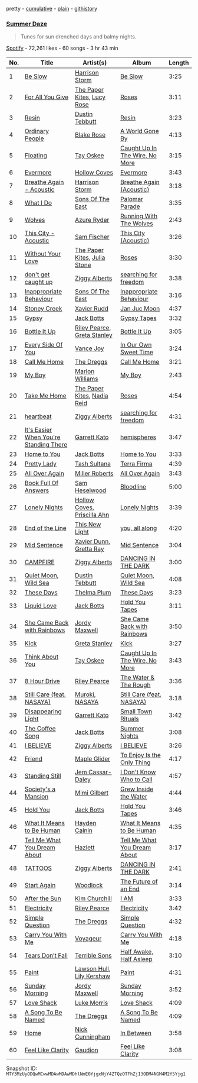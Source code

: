 pretty - [cumulative](/playlists/cumulative/37i9dQZF1DXcI8jhSl9B0G.md) - [plain](/playlists/plain/37i9dQZF1DXcI8jhSl9B0G) - [githistory](https://github.githistory.xyz/mackorone/spotify-playlist-archive/blob/main/playlists/plain/37i9dQZF1DXcI8jhSl9B0G)

### [Summer Daze](https://open.spotify.com/playlist/37i9dQZF1DXcI8jhSl9B0G)

> Tunes for sun drenched days and balmy nights.

[Spotify](https://open.spotify.com/user/spotify) - 72,261 likes - 60 songs - 3 hr 43 min

| No. | Title | Artist(s) | Album | Length |
|---|---|---|---|---|
| 1 | [Be Slow](https://open.spotify.com/track/3j2SaDGyzZhiifh5g5tmNw) | [Harrison Storm](https://open.spotify.com/artist/5Ld19xtpAR80G2boTcHaVx) | [Be Slow](https://open.spotify.com/album/2dUqjfW3uN8obZ6i1XnHCZ) | 3:25 |
| 2 | [For All You Give](https://open.spotify.com/track/6LLb6rVMgQnGNZwwHSxTzn) | [The Paper Kites](https://open.spotify.com/artist/79hrYiudVcFyyxyJW0ipTy), [Lucy Rose](https://open.spotify.com/artist/2uvY5pgdD9t1CZ5zMNw1rl) | [Roses](https://open.spotify.com/album/6w6TexLleVpQxVzOKOBaOD) | 3:11 |
| 3 | [Resin](https://open.spotify.com/track/6AmrRS8slCMxGUZePjV6dH) | [Dustin Tebbutt](https://open.spotify.com/artist/0z9hynUsIjf0ddI4uHqPWX) | [Resin](https://open.spotify.com/album/3zurNYr1HaGcnoI20tvYSX) | 3:23 |
| 4 | [Ordinary People](https://open.spotify.com/track/3y8PDnOgyPXasEnEoYKXwb) | [Blake Rose](https://open.spotify.com/artist/7wLyGTO9vUS7ndlq4BvBGe) | [A World Gone By](https://open.spotify.com/album/1v6uXxqTdAlPttUpBFesB8) | 4:13 |
| 5 | [Floating](https://open.spotify.com/track/0pqnNiTcSnMh09MD7nFt76) | [Tay Oskee](https://open.spotify.com/artist/6oqDqZlET7T3JO9YWD2pVW) | [Caught Up In The Wire, No More](https://open.spotify.com/album/1sRRuViPoHHsjjKLq9yWwC) | 3:15 |
| 6 | [Evermore](https://open.spotify.com/track/7LdUTzOChvJJbJPZNhJj5X) | [Hollow Coves](https://open.spotify.com/artist/7IAFAOtc9kTYNTizhLSWM6) | [Evermore](https://open.spotify.com/album/2Dr7n8XvcU65WuYaFZ9mmy) | 3:43 |
| 7 | [Breathe Again \- Acoustic](https://open.spotify.com/track/2Y29DHOl92FAqXy6Oe6f5h) | [Harrison Storm](https://open.spotify.com/artist/5Ld19xtpAR80G2boTcHaVx) | [Breathe Again \(Acoustic\)](https://open.spotify.com/album/2l6DPIMm6wtP1230819k1D) | 3:18 |
| 8 | [What I Do](https://open.spotify.com/track/27V9QAXyt9u9itQpS7A7lO) | [Sons Of The East](https://open.spotify.com/artist/6cSxzHrQgGc4I4Ck5Gewej) | [Palomar Parade](https://open.spotify.com/album/10BcjSFPmPwUtHyqHfKkQh) | 3:35 |
| 9 | [Wolves](https://open.spotify.com/track/59hfgU3tsQ0zKpSX7toiwn) | [Azure Ryder](https://open.spotify.com/artist/5RTpt7F1M8N8w1JlnDBeH8) | [Running With The Wolves](https://open.spotify.com/album/1bIiBK6CIaCkkzNREai3je) | 2:43 |
| 10 | [This City \- Acoustic](https://open.spotify.com/track/6ia9TgcqUz4IaGRoKXW0oF) | [Sam Fischer](https://open.spotify.com/artist/6L1XC7NrmgWRlwAeLJvVtA) | [This City \(Acoustic\)](https://open.spotify.com/album/7I1apkSOmeAPBcbShwxlUx) | 3:26 |
| 11 | [Without Your Love](https://open.spotify.com/track/5g8xjUhQ3OwOwIziC6hBtn) | [The Paper Kites](https://open.spotify.com/artist/79hrYiudVcFyyxyJW0ipTy), [Julia Stone](https://open.spotify.com/artist/4gZRt9wlRx1IsxT9glJdrc) | [Roses](https://open.spotify.com/album/6w6TexLleVpQxVzOKOBaOD) | 3:30 |
| 12 | [don't get caught up](https://open.spotify.com/track/39HhlulOd8AAQ1VGdVD1In) | [Ziggy Alberts](https://open.spotify.com/artist/6tuPdaFPIytg3l2f51L7Hw) | [searching for freedom](https://open.spotify.com/album/01Dk72C4YTgkEHQRzk0rHX) | 3:38 |
| 13 | [Inappropriate Behaviour](https://open.spotify.com/track/1dvthmMza4Qi6F4pQQBqbS) | [Sons Of The East](https://open.spotify.com/artist/6cSxzHrQgGc4I4Ck5Gewej) | [Inappropriate Behaviour](https://open.spotify.com/album/7BQwIrJWEtIkiYPEGV1XQY) | 3:16 |
| 14 | [Stoney Creek](https://open.spotify.com/track/0ik7YpGVcjTkXBrUv4SaqR) | [Xavier Rudd](https://open.spotify.com/artist/5lbM4g6bhxjNX7R5QHP2nD) | [Jan Juc Moon](https://open.spotify.com/album/0zXonPXtpDEb32sy6PkTsw) | 4:37 |
| 15 | [Gypsy](https://open.spotify.com/track/1lMMXT729a5UIpJU34TbJF) | [Jack Botts](https://open.spotify.com/artist/4VeyhwBUfsaWMkQ2Ld8QNl) | [Gypsy Tapes](https://open.spotify.com/album/3mugXSuzN8XCrurF7jIq41) | 3:32 |
| 16 | [Bottle It Up](https://open.spotify.com/track/6Kevag30eZxaL3MBo6dIdL) | [Riley Pearce](https://open.spotify.com/artist/0A3HlWZGV8WrCcqxKM2neg), [Greta Stanley](https://open.spotify.com/artist/3lkwqHO5vO9jUlmJd0N5aC) | [Bottle It Up](https://open.spotify.com/album/6KyRKYNzETURqiupPRygbg) | 3:05 |
| 17 | [Every Side Of You](https://open.spotify.com/track/1tLQcfwXi8Hbu4hamp7tQ5) | [Vance Joy](https://open.spotify.com/artist/10exVja0key0uqUkk6LJRT) | [In Our Own Sweet Time](https://open.spotify.com/album/2290QOqExnVHp302b4zYaF) | 3:24 |
| 18 | [Call Me Home](https://open.spotify.com/track/3muMlQEQ4NyqABXTMMR6h0) | [The Dreggs](https://open.spotify.com/artist/4wL43zal5A0AOJwhlYsJZ1) | [Call Me Home](https://open.spotify.com/album/2TKje4b92lHi8G5lIZogbN) | 3:21 |
| 19 | [My Boy](https://open.spotify.com/track/5ndSLoHMt298BYsru2seYK) | [Marlon Williams](https://open.spotify.com/artist/5ENM4Vw9brkpcN51HtC8ga) | [My Boy](https://open.spotify.com/album/6BkPM6yssffxIhcKimWI3B) | 2:43 |
| 20 | [Take Me Home](https://open.spotify.com/track/28SkzelgDhmDCjl61yFF3I) | [The Paper Kites](https://open.spotify.com/artist/79hrYiudVcFyyxyJW0ipTy), [Nadia Reid](https://open.spotify.com/artist/6ZoRg8NnEtVmtUhgCTSCrn) | [Roses](https://open.spotify.com/album/6w6TexLleVpQxVzOKOBaOD) | 4:54 |
| 21 | [heartbeat](https://open.spotify.com/track/78MI46vAPFoPkLBJSgYADP) | [Ziggy Alberts](https://open.spotify.com/artist/6tuPdaFPIytg3l2f51L7Hw) | [searching for freedom](https://open.spotify.com/album/01Dk72C4YTgkEHQRzk0rHX) | 4:31 |
| 22 | [It's Easier When You're Standing There](https://open.spotify.com/track/55gRA2nwyEaHOXqK8wwfvV) | [Garrett Kato](https://open.spotify.com/artist/4S3VOqqGguEZu3vbJMig4t) | [hemispheres](https://open.spotify.com/album/7xRQ2OolSyln0FHE6sPAJC) | 3:47 |
| 23 | [Home to You](https://open.spotify.com/track/74Wc7GSHUsVZaFHUOj6TyC) | [Jack Botts](https://open.spotify.com/artist/4VeyhwBUfsaWMkQ2Ld8QNl) | [Home to You](https://open.spotify.com/album/7qosYUi4BThLLznyzZQTwD) | 3:33 |
| 24 | [Pretty Lady](https://open.spotify.com/track/77R5bq7AvzIevi8wicB3Oz) | [Tash Sultana](https://open.spotify.com/artist/6zVFRTB0Y1whWyH7ZNmywf) | [Terra Firma](https://open.spotify.com/album/6CubvryZSNI5UsrftXJqhK) | 4:39 |
| 25 | [All Over Again](https://open.spotify.com/track/5aYdsxNAUf33Fznh9mojlM) | [Miller Roberts](https://open.spotify.com/artist/1J88SHfougnAYWOnonDtvL) | [All Over Again](https://open.spotify.com/album/0RS6LPfvTITYwmxflu8DYz) | 3:43 |
| 26 | [Book Full Of Answers](https://open.spotify.com/track/0OhhOKtQ7wb3YmcWlIEi1h) | [Sam Heselwood](https://open.spotify.com/artist/3NWsg1qe0HyufJEhf1KoI6) | [Bloodline](https://open.spotify.com/album/06QkdzdXGYuSxLYl9jhGMd) | 5:00 |
| 27 | [Lonely Nights](https://open.spotify.com/track/1NDRPRFMVnmjqfyfokw2Kq) | [Hollow Coves](https://open.spotify.com/artist/7IAFAOtc9kTYNTizhLSWM6), [Priscilla Ahn](https://open.spotify.com/artist/5oU0tZlItLctcLOQPS3mCy) | [Lonely Nights](https://open.spotify.com/album/0vJAXq86NlUT3gAKfuohvm) | 3:39 |
| 28 | [End of the Line](https://open.spotify.com/track/4FQVyRqhQrI6QtwSpwE9bX) | [This New Light](https://open.spotify.com/artist/6A6Iy2NAlSomrHjx13YumR) | [you, all along](https://open.spotify.com/album/2JbSkrtowXyfnR89YMx3Wh) | 4:20 |
| 29 | [Mid Sentence](https://open.spotify.com/track/5z78SPUoa0zZcb1uWbwPMH) | [Xavier Dunn](https://open.spotify.com/artist/1JmAXAbenjeUV9rTxyI9ZZ), [Gretta Ray](https://open.spotify.com/artist/4xdEmbimxXyo9wXy9lq3ek) | [Mid Sentence](https://open.spotify.com/album/5xgVWVKEDffykXq1tfSBeX) | 3:04 |
| 30 | [CAMPFIRE](https://open.spotify.com/track/3Lxf1Nie6pr5Kbb4CQ0Xfv) | [Ziggy Alberts](https://open.spotify.com/artist/6tuPdaFPIytg3l2f51L7Hw) | [DANCING IN THE DARK](https://open.spotify.com/album/3xUg2rKVbUx4UioZ91GOOG) | 3:00 |
| 31 | [Quiet Moon, Wild Sea](https://open.spotify.com/track/4fOMpHPfJB3v65iVNSBkxy) | [Dustin Tebbutt](https://open.spotify.com/artist/0z9hynUsIjf0ddI4uHqPWX) | [Quiet Moon, Wild Sea](https://open.spotify.com/album/0TRwHdBtNJyI7d2Pfboc2b) | 4:08 |
| 32 | [These Days](https://open.spotify.com/track/4AJFUuMaJFsRlz1C4GzAWk) | [Thelma Plum](https://open.spotify.com/artist/0C6qzW0Am8OVyHSoT57fnC) | [These Days](https://open.spotify.com/album/1WzqNwKJqMtMZA8rnWY1XS) | 3:23 |
| 33 | [Liquid Love](https://open.spotify.com/track/20f37PJbRwppnrX861JwDF) | [Jack Botts](https://open.spotify.com/artist/4VeyhwBUfsaWMkQ2Ld8QNl) | [Hold You Tapes](https://open.spotify.com/album/2l2ksIRybv0BveIAdmFaJQ) | 3:11 |
| 34 | [She Came Back with Rainbows](https://open.spotify.com/track/50ky5cRasDDFdra1ZouJ09) | [Jordy Maxwell](https://open.spotify.com/artist/32adQJGzuFZNh9fBQXhisb) | [She Came Back with Rainbows](https://open.spotify.com/album/44bjrm9iSwHwsORmWkfyiO) | 3:50 |
| 35 | [Kick](https://open.spotify.com/track/7eVIOpeiasbMMUY4xw43YZ) | [Greta Stanley](https://open.spotify.com/artist/3lkwqHO5vO9jUlmJd0N5aC) | [Kick](https://open.spotify.com/album/1erxAMlRaukA3PV0tEapma) | 3:27 |
| 36 | [Think About You](https://open.spotify.com/track/767atfZ4xBNA5SiPUGzgxJ) | [Tay Oskee](https://open.spotify.com/artist/6oqDqZlET7T3JO9YWD2pVW) | [Caught Up In The Wire, No More](https://open.spotify.com/album/1sRRuViPoHHsjjKLq9yWwC) | 3:43 |
| 37 | [8 Hour Drive](https://open.spotify.com/track/4HB7zl4UghBqyX84KkY0Gs) | [Riley Pearce](https://open.spotify.com/artist/0A3HlWZGV8WrCcqxKM2neg) | [The Water & The Rough](https://open.spotify.com/album/1gw5CZBYqPIwYAe3BUfSKL) | 3:36 |
| 38 | [Still Care \(feat\. NASAYA\)](https://open.spotify.com/track/4m5Kgsr6ZL9RtPTiRptOof) | [Muroki](https://open.spotify.com/artist/3Nvjwz6gDry7Uume9kjCBT), [NASAYA](https://open.spotify.com/artist/5932gYdqLCu1ftKVXf1PO4) | [Still Care \(feat\. NASAYA\)](https://open.spotify.com/album/6M2fIu2ezYUwMBLCI4C2vM) | 3:18 |
| 39 | [Disappearing Light](https://open.spotify.com/track/2Gxsh6YOXHo6VMgllzoxYr) | [Garrett Kato](https://open.spotify.com/artist/4S3VOqqGguEZu3vbJMig4t) | [Small Town Rituals](https://open.spotify.com/album/7x5t8sO3oN9lkDDbOPLWGh) | 3:42 |
| 40 | [The Coffee Song](https://open.spotify.com/track/6AKSwoiMFR8fl3GLPRpa7Q) | [Jack Botts](https://open.spotify.com/artist/4VeyhwBUfsaWMkQ2Ld8QNl) | [Summer Nights](https://open.spotify.com/album/5C7zVZ1N1WDqSh6iyLRC7j) | 3:08 |
| 41 | [I BELIEVE](https://open.spotify.com/track/2Xqrj5tSNMmAlW2r8m6cUZ) | [Ziggy Alberts](https://open.spotify.com/artist/6tuPdaFPIytg3l2f51L7Hw) | [I BELIEVE](https://open.spotify.com/album/1MN1yM90jYm2DGrcwxTRlg) | 3:26 |
| 42 | [Friend](https://open.spotify.com/track/58IgTQTvqjMWLiVxkNVZxe) | [Maple Glider](https://open.spotify.com/artist/1Y3IqLN3JkfppIbJG2IWHk) | [To Enjoy Is the Only Thing](https://open.spotify.com/album/4cVX6h32CrAhowx4WGHb6E) | 4:17 |
| 43 | [Standing Still](https://open.spotify.com/track/023e5V4Q5ZGtqMaPP6imtm) | [Jem Cassar\-Daley](https://open.spotify.com/artist/589TqkGa2orXeVV4EK653j) | [I Don't Know Who to Call](https://open.spotify.com/album/5pkjDurY5mqnXnNTyO2u7P) | 4:57 |
| 44 | [Society's a Mansion](https://open.spotify.com/track/18yXhrvz2qEXTAh8ho1vOk) | [Mimi Gilbert](https://open.spotify.com/artist/6rl4JbCz1pnZUksvA1im9P) | [Grew Inside the Water](https://open.spotify.com/album/0W2k8xZhYcJI23jYMqWfOY) | 4:44 |
| 45 | [Hold You](https://open.spotify.com/track/7E0RRIV0kb6ijUFaoKzfSf) | [Jack Botts](https://open.spotify.com/artist/4VeyhwBUfsaWMkQ2Ld8QNl) | [Hold You Tapes](https://open.spotify.com/album/2l2ksIRybv0BveIAdmFaJQ) | 3:46 |
| 46 | [What It Means to Be Human](https://open.spotify.com/track/0EVKjOkZaDzPr5UAFyjfk8) | [Hayden Calnin](https://open.spotify.com/artist/19OAtq7pNHnBRKJORFeahx) | [What It Means to Be Human](https://open.spotify.com/album/6M3PByvWK0RdJjRsJYO82q) | 4:35 |
| 47 | [Tell Me What You Dream About](https://open.spotify.com/track/3iTbPkbT3qJhIErzGDgp8Y) | [Hazlett](https://open.spotify.com/artist/1zO3MgzmcwZLLNUQqeU2XH) | [Tell Me What You Dream About](https://open.spotify.com/album/3882i7uBcZratKSUGsWRvo) | 3:17 |
| 48 | [TATTOOS](https://open.spotify.com/track/2oS1CW1vbfD8t1I6As9ZhR) | [Ziggy Alberts](https://open.spotify.com/artist/6tuPdaFPIytg3l2f51L7Hw) | [DANCING IN THE DARK](https://open.spotify.com/album/3xUg2rKVbUx4UioZ91GOOG) | 2:41 |
| 49 | [Start Again](https://open.spotify.com/track/6vkGHTJudIfYpkQPqTHS6K) | [Woodlock](https://open.spotify.com/artist/1slZr3FGlh153jH8xW6SNa) | [The Future of an End](https://open.spotify.com/album/5L7Kd0h3fC20w2qbg4JXu2) | 3:14 |
| 50 | [After the Sun](https://open.spotify.com/track/48RnhqwWJba2PMoy9ZItxL) | [Kim Churchill](https://open.spotify.com/artist/0ZmJRBCKYicwq9n4FjZpho) | [I AM](https://open.spotify.com/album/61eBjmrl0HdW6LGhcx6da0) | 3:33 |
| 51 | [Electricity](https://open.spotify.com/track/2s0jL6JXs2zAGtMnQcXfLb) | [Riley Pearce](https://open.spotify.com/artist/0A3HlWZGV8WrCcqxKM2neg) | [Electricity](https://open.spotify.com/album/75yWoDsXCy1Im9m4kGs42C) | 3:42 |
| 52 | [Simple Question](https://open.spotify.com/track/7njsVoHUui9rtwEa49qa4f) | [The Dreggs](https://open.spotify.com/artist/4wL43zal5A0AOJwhlYsJZ1) | [Simple Question](https://open.spotify.com/album/5DTdguqtCktqPrnAWSjvRv) | 4:32 |
| 53 | [Carry You With Me](https://open.spotify.com/track/2zwWemTFAsXkKZYa1MFvRF) | [Voyageur](https://open.spotify.com/artist/4e96iK3tKVtBuCdQPjoik8) | [Carry You With Me](https://open.spotify.com/album/0x0JjWPGNvgnJ4KhJRaXeD) | 4:18 |
| 54 | [Tears Don’t Fall](https://open.spotify.com/track/2T3whAdkzXCT58yFXsZgjm) | [Terrible Sons](https://open.spotify.com/artist/3eaJ1prUilN6z7yoFx9u2g) | [Half Awake, Half Asleep](https://open.spotify.com/album/7cHSI1g84HZbJ2GwauTahA) | 3:10 |
| 55 | [Paint](https://open.spotify.com/track/5lHA0VtRqd0jsaT46xC3Ae) | [Lawson Hull](https://open.spotify.com/artist/218354K2Ph7ewCzbVvGe0K), [Lily Kershaw](https://open.spotify.com/artist/0p0ksmwMDQlAM24TWKu4Ua) | [Paint](https://open.spotify.com/album/5acGmCJHKwbGdnguz1Bpnz) | 4:31 |
| 56 | [Sunday Morning](https://open.spotify.com/track/6EjxCRX9oiCDhxaSl0KcTl) | [Jordy Maxwell](https://open.spotify.com/artist/32adQJGzuFZNh9fBQXhisb) | [Sunday Morning](https://open.spotify.com/album/6blpw51RAg5g4h6Ykn2N9L) | 3:52 |
| 57 | [Love Shack](https://open.spotify.com/track/2zbuLLg1jSNhHVEBVlwcgG) | [Luke Morris](https://open.spotify.com/artist/79i6PErg0CppXj9tpcxdOi) | [Love Shack](https://open.spotify.com/album/2zJN6bhIPoTUviXdNslg8C) | 4:09 |
| 58 | [A Song To Be Named](https://open.spotify.com/track/3nmqes7ccaF88YzLzS7IRm) | [The Dreggs](https://open.spotify.com/artist/4wL43zal5A0AOJwhlYsJZ1) | [A Song To Be Named](https://open.spotify.com/album/5TSueVvydjcRQ4W9qEiNVA) | 4:09 |
| 59 | [Home](https://open.spotify.com/track/7jVxFSofsmJaJytScnXydF) | [Nick Cunningham](https://open.spotify.com/artist/61lzv3WIqOcGbgAdI0QqXt) | [In Between](https://open.spotify.com/album/1qjSdvNNmUPF9MBYe4gezU) | 3:58 |
| 60 | [Feel Like Clarity](https://open.spotify.com/track/016dLlAVQIkvND7FPAiitb) | [Gaudion](https://open.spotify.com/artist/1l0TemHJ4m9K2hhuZC9fYI) | [Feel Like Clarity](https://open.spotify.com/album/5Eb9IjtZ2mTqg7yX6vh8Sk) | 3:08 |

Snapshot ID: `MTY3MzUyODQwMCwwMDAwMDAwMDhlNmE0YjgxNjY4ZTQzOTFhZjI3ODM4NGM4M2Y5Yjg1`
